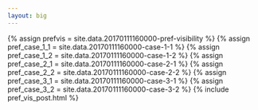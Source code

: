```yaml
---
layout: big
---
```

{% assign prefvis = site.data.20170111160000-pref-visibility %}
{% assign pref_case_1_1 = site.data.20170111160000-case-1-1 %}
{% assign pref_case_1_2 = site.data.20170111160000-case-1-2 %}
{% assign pref_case_2_1 = site.data.20170111160000-case-2-1 %}
{% assign pref_case_2_2 = site.data.20170111160000-case-2-2 %}
{% assign pref_case_3_1 = site.data.20170111160000-case-3-1 %}
{% assign pref_case_3_2 = site.data.20170111160000-case-3-2 %}
{% include pref_vis_post.html %}
